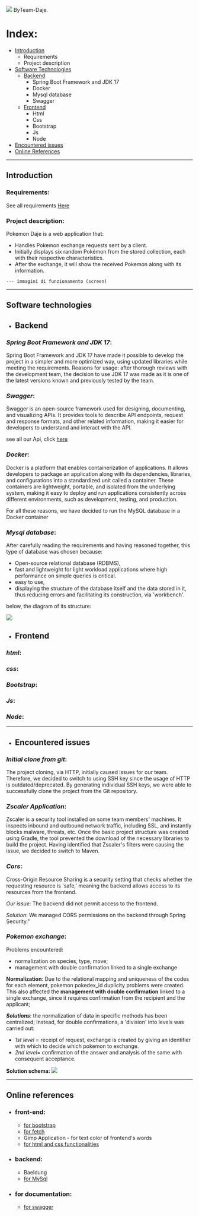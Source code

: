 ![](image/logo.png)
ByTeam-Daje.

# Index:
- [Introduction](#Introduction)
  - Requirements
  - Project description
- [Software Technologies](#Software-Technologies)
  - [Backend](#Backend)
      - Spring Boot Framework and JDK 17
      - Docker
      - Mysql database
      - Swagger
  - [Frontend](#Frontend)
    - Html
    - Css
    - Bootstrap
    - Js
    - Node
- [Encountered issues](#Encountered-issues)
- [Online References](#Online-references)

***

## <a name="Introduction">Introduction</a>

### Requirements:
See all requirements [Here](https://github.com/ErGren/Smarmellearning/blob/main/it/lezione_speciale_pokemon/lezione_speciale_pokemon.md)

### Project description:
Pokemon Daje is a web application that:

- Handles Pokemon exchange requests sent by a client.
- Initially displays six random Pokémon from the stored collection, each with their respective characteristics.
- After the exchange, it will show the received Pokemon along with its information.

`--- immagini di funzionamento (screen)`



***

## <a name="Software-Technologies">Software technologies</a>

- ## <a name="Backend">Backend</a>

### _Spring Boot Framework and JDK 17_:
Spring Boot Framework and JDK 17 have made it possible to develop the project in a simpler and more 
optimized way, using updated libraries while meeting the requirements. Reasons for usage: after thorough 
reviews with the development team, the decision to use JDK 17 was made as it is one of the latest 
versions known and previously tested by the team.

### _Swagger_:
Swagger is an open-source framework used for designing, documenting, and visualizing APIs. 
It provides tools to describe API endpoints, request and response formats, and other related 
information, making it easier for developers to understand and interact with the API.  

see all our Api, click [here](http://localhost:8080/swagger-ui/index.html) 

### _Docker_:
Docker is a platform that enables containerization of applications. 
It allows developers to package an application along with its dependencies, libraries, and configurations 
into a standardized unit called a container. 
These containers are lightweight, portable, and isolated from the underlying
system, making it easy to deploy and run applications consistently across 
different environments, such as development, testing, and production.
  
For all these reasons, we have decided to run the MySQL database in a Docker container

### _Mysql database_:
After carefully reading the requirements and having reasoned together, this type of database was chosen because:
- Open-source relational database (RDBMS),
- fast and lightweight for light workload applications where high performance on simple queries is critical.
- easy to use,
- displaying the structure of the database itself and the data stored in it,
  thus reducing errors and facilitating its construction, via 'workbench'.   

below, the diagram of its structure:

![](image/E-R_Scheme.png)
    
 
- ## <a name="FrontEnd">Frontend</a>

### _html_:


### _css_:


### _Bootstrap_:


### _Js_:


### _Node_:

***

- ## <a name="encountered-issues">Encountered issues</a>

### _Initial clone from git_:  
The project cloning, via HTTP, initially caused issues for our team. 
Therefore, we decided to switch to using SSH key since the usage of HTTP is 
outdated/deprecated. By generating individual SSH keys, we were able to 
successfully clone the project from the Git repository.

### _Zscaler Application_: 
Zscaler is a security tool installed on some team members' machines. 
It inspects inbound and outbound network traffic, including SSL, and instantly 
blocks malware, threats, etc.
Once the basic project structure was created using Gradle, the tool prevented the 
download of the necessary libraries to build the project.
Having identified that Zscaler's filters were causing the issue, we decided to switch to Maven.

### _Cors_:
Cross-Origin Resource Sharing is a security setting that checks whether the requesting resource 
is 'safe,' meaning the backend allows access to its resources from the frontend.  

_Our issue_: The backend did not permit access to the frontend.  

_Solution_: We managed CORS permissions on the backend through Spring Security."

### _Pokemon exchange_:
Problems encountered: 
 - normalization on species, type, move;
 - management with double confirmation linked to a single exchange

**Normalization**: Due to the relational mapping and uniqueness of the codes for each element,
pokemon pokedex_id duplicity problems were created.  
This also affected the **management with double confirmation** linked to a single exchange, since 
it requires confirmation from the recipient and the applicant;

**_Solutions_**: the normalization of data in specific methods has been centralized; Instead, for double 
confirmations, a 'division' into levels was carried out:
- _1st level_ = receipt of request, exchange is created by giving an identifier with which to decide 
which pokemon to exchange.
- _2nd level_= confirmation of the answer and analysis of the same with consequent acceptance.

**Solution schema:**
![](image/pokemonExchangeSequence.png)
***

## <a name="Online-references">Online references</a>

- ### front-end:
  - [for bootstrap](https://getbootstrap.com/docs/5.3/getting-started/introduction/)
  - [for fetch](https://www.html.it/pag/66525/fetch-api/)
  - Gimp Application - for text color of frontend's words
  - [for html and css functionalities](https://www.w3schools.com/)

- ### backend:
  - Baeldung
  - [for MySql](https://medium.com/@tushar0618/how-to-create-er-diagram-of-a-database-in-mysql-workbench-209fbf63fd03)


- ### for documentation:
  - [for swagger](https://swagger.io/docs/specification/2-0/what-is-swagger/)




